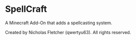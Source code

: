 # SpellCraft
A Minecraft Add-On that adds a spellcasting system.

Created by Nicholas Fletcher (qwertyu63). All rights reserved.
